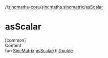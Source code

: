 //[sincmaths-core](../../index.md)/[sincmaths.sincmatrix](index.md)/[asScalar](as-scalar.md)



# asScalar  
[common]  
Content  
fun [SincMatrix](../sincmaths/-sinc-matrix/index.md).[asScalar](as-scalar.md)(): [Double](https://kotlinlang.org/api/latest/jvm/stdlib/kotlin/-double/index.html)  



